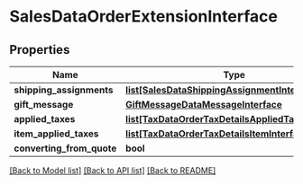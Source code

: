 # SalesDataOrderExtensionInterface

## Properties
Name | Type | Description | Notes
------------ | ------------- | ------------- | -------------
**shipping_assignments** | [**list[SalesDataShippingAssignmentInterface]**](SalesDataShippingAssignmentInterface.md) |  | [optional] 
**gift_message** | [**GiftMessageDataMessageInterface**](GiftMessageDataMessageInterface.md) |  | [optional] 
**applied_taxes** | [**list[TaxDataOrderTaxDetailsAppliedTaxInterface]**](TaxDataOrderTaxDetailsAppliedTaxInterface.md) |  | [optional] 
**item_applied_taxes** | [**list[TaxDataOrderTaxDetailsItemInterface]**](TaxDataOrderTaxDetailsItemInterface.md) |  | [optional] 
**converting_from_quote** | **bool** |  | [optional] 

[[Back to Model list]](../README.md#documentation-for-models) [[Back to API list]](../README.md#documentation-for-api-endpoints) [[Back to README]](../README.md)



